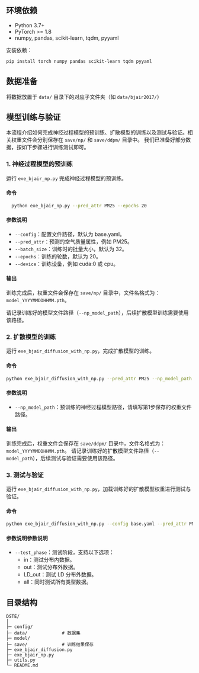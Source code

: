 
## 环境依赖 

- Python 3.7+
- PyTorch >= 1.8
- numpy, pandas, scikit-learn, tqdm, pyyaml

安装依赖：
```bash
pip install torch numpy pandas scikit-learn tqdm pyyaml
```

## 数据准备

将数据放置于 `data/` 目录下的对应子文件夹（如 `data/bjair2017/`）


## 模型训练与验证
本流程介绍如何完成神经过程模型的预训练、扩散模型的训练以及测试与验证。相关权重文件会分别保存在 `save/np/` 和 `save/ddpm/` 目录中。
我们已准备好部分数据，按如下步骤进行训练测试即可。
### **1. 神经过程模型的预训练**

运行 `exe_bjair_np.py` 完成神经过程模型的预训练。

#### **命令**
```bash
  python exe_bjair_np.py --pred_attr PM25 --epochs 20
```
#### **参数说明**
- `--config`：配置文件路径，默认为 base.yaml。
- `--pred_attr`：预测的空气质量属性，例如 PM25。
- `--batch_size`：训练时的批量大小，默认为 32。
- `--epochs`：训练的轮数，默认为 20。
- `--device`：训练设备，例如 cuda:0 或 cpu。
#### **输出**

训练完成后，权重文件会保存在 `save/np/` 目录中，文件名格式为：`model_YYYYMMDDHHMM.pth`。

请记录训练好的模型文件路径（`--np_model_path`），后续扩散模型训练需要使用该路径。
### **2. 扩散模型的训练**
运行 `exe_bjair_diffusion_with_np.py`，完成扩散模型的训练。

#### **命令**
```bash
python exe_bjair_diffusion_with_np.py --pred_attr PM25 --np_model_path [刚才训练好的np_model路径] --epochs 30
```
#### **参数说明**
- `--np_model_path`：预训练的神经过程模型路径，请填写第1步保存的权重文件路径。

#### **输出**
训练完成后，权重文件会保存在 `save/ddpm/` 目录中，文件名格式为：`model_YYYYMMDDHHMM.pth`。
请记录训练好的扩散模型文件路径（`--model_path`），后续测试与验证需要使用该路径。
### **3. 测试与验证**
运行 `exe_bjair_diffusion_with_np.py`，加载训练好的扩散模型权重进行测试与验证。

#### **命令**
```bash
python exe_bjair_diffusion_with_np.py --config base.yaml --pred_attr PM25 --np_model_path [刚才训练好的np_model路径] --model_path [训练好的扩散模型路径] --test_phase all --device cuda:0
```
#### **参数说明**参数说明
- `--test_phase`：测试阶段，支持以下选项：
    - in：测试分布内数据。
    - out：测试分布外数据。
    - LD_out：测试 LD 分布外数据。
    - all：同时测试所有类型数据。

## 目录结构 
```
DSTE/
│
├─ config/           
├─ data/             # 数据集
├─ model/            
├─ save/             # 训练结果保存
├─ exe_bjair_diffusion.py  
├─ exe_bjair_np.py         
├─ utils.py          
└─ README.md         
```